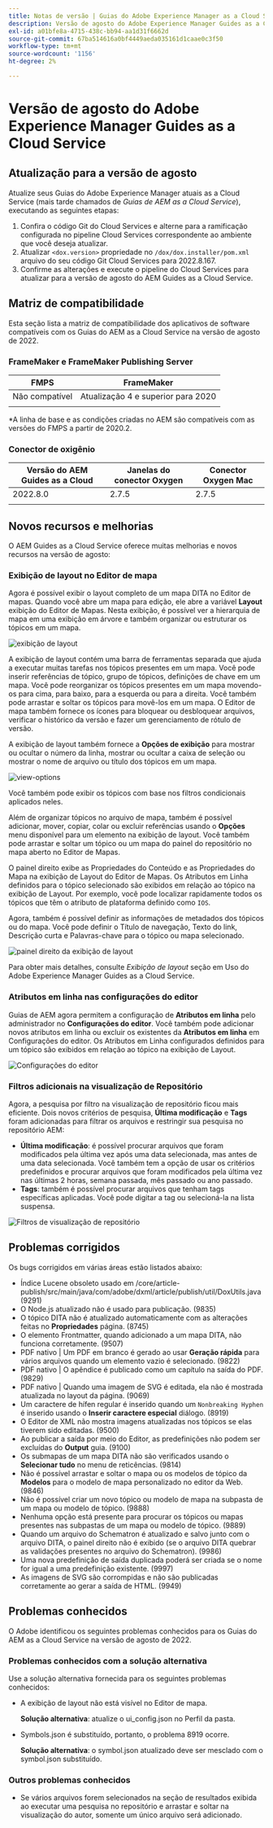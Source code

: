 ```yaml
---
title: Notas de versão | Guias do Adobe Experience Manager as a Cloud Service, versão de agosto de 2022
description: Versão de agosto do Adobe Experience Manager Guides as a Cloud Service
exl-id: a01bfe8a-4715-438c-bb94-aa1d31f6662d
source-git-commit: 67ba514616a0bf4449aeda035161d1caae0c3f50
workflow-type: tm+mt
source-wordcount: '1156'
ht-degree: 2%

---
```


# Versão de agosto do Adobe Experience Manager Guides as a Cloud Service

## Atualização para a versão de agosto

Atualize seus Guias do Adobe Experience Manager atuais as a Cloud Service (mais tarde chamados de *Guias de AEM as a Cloud Service*), executando as seguintes etapas:
1. Confira o código Git do Cloud Services e alterne para a ramificação configurada no pipeline Cloud Services correspondente ao ambiente que você deseja atualizar.
1. Atualizar `<dox.version>` propriedade no `/dox/dox.installer/pom.xml` arquivo do seu código Git Cloud Services para 2022.8.167.
1. Confirme as alterações e execute o pipeline do Cloud Services para atualizar para a versão de agosto do AEM Guides as a Cloud Service.

## Matriz de compatibilidade

Esta seção lista a matriz de compatibilidade dos aplicativos de software compatíveis com os Guias do AEM as a Cloud Service na versão de agosto de 2022.

### FrameMaker e FrameMaker Publishing Server

| FMPS | FrameMaker |
| --- | --- |
| Não compatível | Atualização 4 e superior para 2020 |
|  |  |

*A linha de base e as condições criadas no AEM são compatíveis com as versões do FMPS a partir de 2020.2.

### Conector de oxigênio

| Versão do AEM Guides as a Cloud | Janelas do conector Oxygen | Conector Oxygen Mac |
| --- | --- | --- |
| 2022.8.0 | 2.7.5 | 2.7.5 |
|  |  |  |


## Novos recursos e melhorias

O AEM Guides as a Cloud Service oferece muitas melhorias e novos recursos na versão de agosto:

### Exibição de layout no Editor de mapa

Agora é possível exibir o layout completo de um mapa DITA no Editor de mapas. Quando você abre um mapa para edição, ele abre a variável **Layout** exibição do Editor de Mapas. Nesta exibição, é possível ver a hierarquia de mapa em uma exibição em árvore e também organizar ou estruturar os tópicos em um mapa.

![exibição de layout](assets/layout-view-map.png)

A exibição de layout contém uma barra de ferramentas separada que ajuda a executar muitas tarefas nos tópicos presentes em um mapa.
Você pode inserir referências de tópico, grupo de tópicos, definições de chave em um mapa. Você pode reorganizar os tópicos presentes em um mapa movendo-os para cima, para baixo, para a esquerda ou para a direita. Você também pode arrastar e soltar os tópicos para movê-los em um mapa. O Editor de mapa também fornece os ícones para bloquear ou desbloquear arquivos, verificar o histórico da versão e fazer um gerenciamento de rótulo de versão.


A exibição de layout também fornece a **Opções de exibição** para mostrar ou ocultar o número da linha, mostrar ou ocultar a caixa de seleção ou mostrar o nome de arquivo ou título dos tópicos em um mapa.


![view-options](assets/view-options.png)

Você também pode exibir os tópicos com base nos filtros condicionais aplicados neles.

Além de organizar tópicos no arquivo de mapa, também é possível adicionar, mover, copiar, colar ou excluir referências usando o **Opções** menu disponível para um elemento na exibição de layout. Você também pode arrastar e soltar um tópico ou um mapa do painel do repositório no mapa aberto no Editor de Mapas.

O painel direito exibe as Propriedades do Conteúdo e as Propriedades do Mapa na exibição de Layout do Editor de Mapas. Os Atributos em Linha definidos para o tópico selecionado são exibidos em relação ao tópico na exibição de Layout. Por exemplo, você pode localizar rapidamente todos os tópicos que têm o atributo de plataforma definido como `IOS`.

Agora, também é possível definir as informações de metadados dos tópicos ou do mapa. Você pode definir o Título de navegação, Texto do link, Descrição curta e Palavras-chave para o tópico ou mapa selecionado.

![painel direito da exibição de layout](assets/layout-inline-attributes.png)

Para obter mais detalhes, consulte *Exibição de layout* seção em Uso do Adobe Experience Manager Guides as a Cloud Service.

### Atributos em linha nas configurações do editor

Guias de AEM agora permitem a configuração de **Atributos em linha** pelo administrador no **Configurações do editor**. Você também pode adicionar novos atributos em linha ou excluir os existentes da **Atributos em linha** em Configurações do editor.
Os Atributos em Linha configurados definidos para um tópico são exibidos em relação ao tópico na exibição de Layout.

![Configurações do editor](assets/editor-settings-inline-attributes.png)


### Filtros adicionais na visualização de Repositório

Agora, a pesquisa por filtro na visualização de repositório ficou mais eficiente. Dois novos critérios de pesquisa, **Última modificação** e **Tags** foram adicionadas para filtrar os arquivos e restringir sua pesquisa no repositório AEM:
* **Última modificação**: é possível procurar arquivos que foram modificados pela última vez após uma data selecionada, mas antes de uma data selecionada. Você também tem a opção de usar os critérios predefinidos e procurar arquivos que foram modificados pela última vez nas últimas 2 horas, semana passada, mês passado ou ano passado.
* **Tags**: também é possível procurar arquivos que tenham tags específicas aplicadas. Você pode digitar a tag ou selecioná-la na lista suspensa.

![Filtros de visualização de repositório](assets/repo-filter-search.png)


## Problemas corrigidos

Os bugs corrigidos em várias áreas estão listados abaixo:

* Índice Lucene obsoleto usado em /core/article-publish/src/main/java/com/adobe/dxml/article/publish/util/DoxUtils.java (9291)
* O Node.js atualizado não é usado para publicação. (9835)
* O tópico DITA não é atualizado automaticamente com as alterações feitas no **Propriedades** página. (8745)
* O elemento Frontmatter, quando adicionado a um mapa DITA, não funciona corretamente. (9507)
* PDF nativo | Um PDF em branco é gerado ao usar **Geração rápida** para vários arquivos quando um elemento vazio é selecionado. (9822)
* PDF nativo | O apêndice é publicado como um capítulo na saída do PDF. (9829)
* PDF nativo | Quando uma imagem de SVG é editada, ela não é mostrada atualizada no layout da página. (9069)
* Um caractere de hífen regular é inserido quando um `Nonbreaking Hyphen` é inserido usando o **Inserir caractere especial** diálogo. (8919)
* O Editor de XML não mostra imagens atualizadas nos tópicos se elas tiverem sido editadas. (9500)
* Ao publicar a saída por meio do Editor, as predefinições não podem ser excluídas do **Output** guia. (9100)
* Os submapas de um mapa DITA não são verificados usando o **Selecionar tudo** no menu de reticências. (9814)
* Não é possível arrastar e soltar o mapa ou os modelos de tópico da **Modelos** para o modelo de mapa personalizado no editor da Web. (9846)
* Não é possível criar um novo tópico ou modelo de mapa na subpasta de um mapa ou modelo de tópico. (9888)
* Nenhuma opção está presente para procurar os tópicos ou mapas presentes nas subpastas de um mapa ou modelo de tópico. (9889)
* Quando um arquivo do Schematron é atualizado e salvo junto com o arquivo DITA, o painel direito não é exibido (se o arquivo DITA quebrar as validações presentes no arquivo do Schematron). (9986)
* Uma nova predefinição de saída duplicada poderá ser criada se o nome for igual a uma predefinição existente. (9997)
* As imagens de SVG são corrompidas e não são publicadas corretamente ao gerar a saída de HTML. (9949)


## Problemas conhecidos

O Adobe identificou os seguintes problemas conhecidos para os Guias do AEM as a Cloud Service na versão de agosto de 2022.

### Problemas conhecidos com a solução alternativa

Use a solução alternativa fornecida para os seguintes problemas conhecidos:

* A exibição de layout não está visível no Editor de mapa.

   **Solução alternativa**: atualize o ui_config.json no Perfil da pasta.

* Symbols.json é substituído, portanto, o problema 8919 ocorre.

   **Solução alternativa**: o symbol.json atualizado deve ser mesclado com o symbol.json substituído.

### Outros problemas conhecidos

* Se vários arquivos forem selecionados na seção de resultados exibida ao executar uma pesquisa no repositório e arrastar e soltar na visualização do autor, somente um único arquivo será adicionado.
